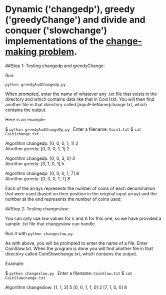 # Dynamic ('changedp'), greedy ('greedyChange') and divide and conquer ('slowchange') implementations of the [change-making problem](https://en.wikipedia.org/wiki/Change-making_problem).

##Step 1: Testing changedp and greedyChange:

Run:

`python greedyAndChangedp.py`

When prompted, enter the name of whatever any .txt file that exists in the directory and which contains data like that in Coin1.txt. You will then find another file in that directory called [inputFileName]change.txt, which contains the output.

Here is an example:

$ `python greedyAndChangeDp.py `
Enter a filename: `Coin1.txt`
$ `cat Coin1change.txt `

  Algorithm changedp: [0, 0, 0, 1, 1] 2         
  Alorithm greedy: [0, 0, 0, 1, 1] 2         

  Algorithm changedp: [0, 0, 3, 0] 3      
  Alorithm greedy: [3, 1, 0, 1] 5        


  Algorithm changedp: [0, 0, 0, 1, 7] 8       
  Alorithm greedy: [0, 0, 0, 1, 7] 8            


Each of the arrays represents the number of coins of each denomination that were used
 (based on their position in the original input array) and the number at the end
 represents the number of coins used.  

##Step 2: Testing changeslow:

You can only use low values for n and A for this one, so we have provided a sample
.txt file that changeslow can handle.

Run it with `python changeslow.py`


As with above, you will be prompted to enter the name of a file. Enter CoinSlow.txt. When the program is done you will find another file in that directory called CoinSlowchange.txt, which contains the output.

Example:

$ `python changeslow.py `
Enter a filename: `CoinSlow.txt`
$ `cat CoinSlowchange.txt`

  Algorithm changeslow:
  [1, 1, 3]
  5
  [0, 0, 1, 1, 0]
  2
  [7, 1, 0, 0]
  8
